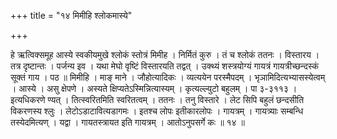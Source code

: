 +++
title = "१४ मिमीहि श्लोकमास्ये"

+++

हे ऋत्विक्समूह आस्ये स्वकीयमुखे श्लोकं स्तोत्रं मिमीह । निर्मितं कुरु । तं च श्लोकं ततनः । विस्तारय । तत्र दृष्टान्तः । पर्जन्य इव । यथा मेघो वृष्टिं विस्तारयति तद्वत् । उक्थ्यं शस्त्रयोग्यं गायत्रं गायत्रीच्छन्दस्कं सूक्तं गाय । पठ ॥ मिमीहि । माङ् माने । जौहोत्यादिकः । व्यत्ययेन परस्मैपदम् । भृञामिदित्यभ्यासस्येत्वम् । आस्ये । असु क्षेपणे । अस्यते क्षिप्यतेऽस्मिन्नित्यास्यम् । कृत्यल्ल्युटो बहुलम् । पा ३-३११३ । इत्यधिकरणे ण्यत् । तित्स्वरितमिति स्वरितत्वम् । ततनः । तनु विस्तारे । लेट सिपि बहुलं छन्दसीति विकरणस्य श्लुः । लेटोऽडाटावित्यडागमः । इतश्च लोपः इतीकारलोपः । गायत्रम् । गायत्र्याः सम्बन्धि तस्येदमित्यण् । यद्वा । गायतस्त्रायत इति गायत्रम् । आतोऽनुपसर्गे कः ॥ १४ ॥